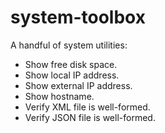 # system-toolbox

A handful of system utilities:

* Show free disk space.
* Show local IP address.
* Show external IP address.
* Show hostname.
* Verify XML file is well-formed.
* Verify JSON file is well-formed.

